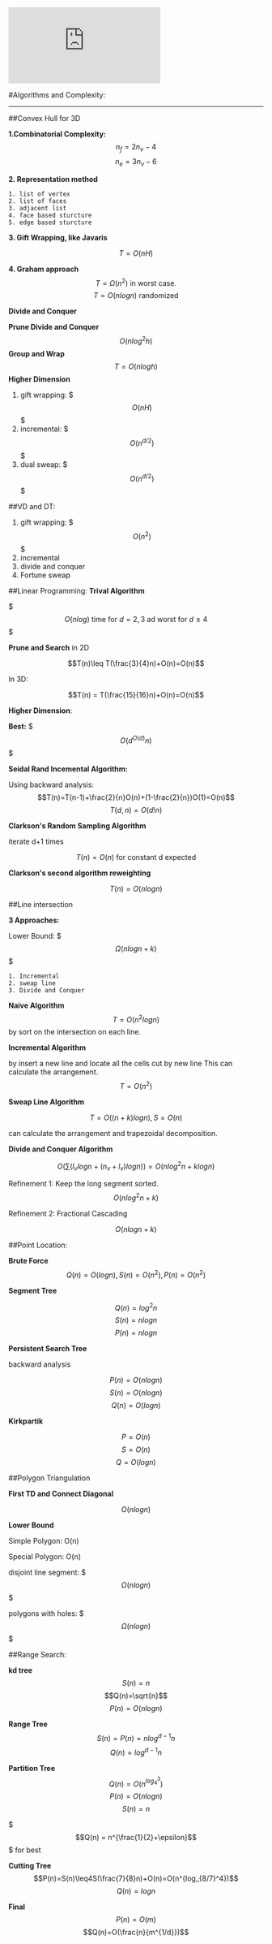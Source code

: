 ![equation](http://www.sciweavers.org/tex2img.php?eq=1%2Bsin%28mc%5E2%29%0D%0A&bc=White&fc=Black&im=jpg&fs=12&ff=arev&edit=0)

#Algorithms and Complexity:

---

##Convex Hull for 3D

**1.Combinatorial Complexity:**
$$n_f = 2n_v - 4$$
$$n_e = 3n_v - 6$$

**2. Representation method**
	
	1. list of vertex
	2. list of faces
	3. adjacent list
	4. face based sturcture
	5. edge based sturcture
	
**3. Gift Wrapping, like Javaris**

$$T=O(nH)$$

**4. Graham approach**
$$T=\Omega(n^2) \text{ in worst case.}$$
$$T=O(nlogn) \text{ randomized}$$ 

**Divide and Conquer**

**Prune Divide and Conquer**
$$O(nlog^2h)$$
**Group and Wrap**
$$T = O(nlogh)$$
**Higher Dimension**

1. gift wrapping: $$$O(nH)$$$
2. incremental: $$$O(n^{d/2})$$$
3. dual sweap: $$$O(n^{d/2})$$$

##VD and DT:
1. gift wrapping: $$$O(n^2)$$$
2. incremental
3. divide and conquer
4. Fortune sweap

##Linear Programming:
**Trival Algorithm**

$$$O(nlog) \text{ time for } d= 2,3 \text{ ad worst for }d\geq4$$$

**Prune and Search**
 in 2D
 
$$T(n)\leq T(\frac{3}{4}n)+O(n)=O(n)$$

In 3D:

$$T(n) = T(\frac{15}{16}n)+O(n)=O(n)$$

**Higher Dimension**:

**Best:** $$$O(d^{O(d)}n)$$$


**Seidal Rand Incemental Algorithm:**

Using backward analysis:
$$T(n)=T(n-1)+\frac{2}{n}O(n)+(1-\frac{2}{n})O(1)=O(n)$$
$$T(d,n)=O(d!n)$$

**Clarkson's Random Sampling Algorithm**

iterate d+1 times

$$T(n)=O(n)\text{ for constant d expected}$$

**Clarkson's second algorithm reweighting**

$$T(n)=O(nlogn)$$ 

##Line intersection

**3 Approaches:**
	
Lower Bound: $$$\Omega(nlogn +k)$$$
	
	1. Incremental
	2. sweap line
	3. Divide and Conquer

**Naive Algorithm**
$$T = O(n^2logn)$$ by sort on the intersection on each line.

**Incremental Algorithm**

 by insert a new line and locate all the cells cut by new line This can calculate the arrangement.
 $$T=O(n^2)$$

**Sweap Line Algorithm**

$$T=O((n+k)logn), S=O(n)$$

can calculate the arrangement and trapezoidal decomposition.

**Divide and Conquer Algorithm**

$$O(\sum(l_vlogn + (n_v+l_v)logn))=O(nlog^2n + klogn)$$

Refinement 1: Keep the long segment sorted.
$$O(nlog^2n+k)$$

Refinement 2: Fractional Cascading

$$O(nlogn + k)$$


##Point Location:

**Brute Force**
$$Q(n)=O(logn), S(n)=O(n^2),P(n)=O(n^2)$$

**Segment Tree**

$$Q(n)= log^2n$$
$$S(n)= nlogn$$
$$P(n)=nlogn$$

**Persistent Search Tree**

backward analysis

$$P(n)= O(nlogn)$$
$$S(n)=O(nlogn)$$
$$Q(n) = O(logn)$$


**Kirkpartik**

$$P=O(n)$$
$$S=O(n)$$
$$Q=O(logn)$$

##Polygon Triangulation

**First TD and Connect Diagonal**

$$O(nlogn)$$

**Lower Bound**

Simple Polygon: O(n)

Special Polygon: O(n)

disjoint line segment: $$$\Omega(nlogn)$$$

polygons with holes: $$$\Omega(nlogn)$$$

##Range Search:

**kd tree**
$$S(n)=n$$
$$Q(n)=\sqrt{n}$$
$$P(n)=O(nlogn)$$

**Range Tree**
$$S(n)=P(n)=nlog^{d-1}n$$
$$Q(n)=log^{d-1}n$$

**Partition Tree**
$$Q(n)=O(n^{log_4^3})$$
$$P(n)=O(nlogn)$$
$$S(n)=n$$

$$$Q(n) = n^{\frac{1}{2}+\epsilon}$$$ for best

**Cutting Tree**
$$P(n)=S(n)\leq4S(\frac{7}{8}n)+O(n)=O(n^{log_{8/7}^4})$$
$$Q(n)=logn$$


**Final**
$$P(n)=O(m)$$
$$Q(n)=O(\frac{n}{m^{1/d}})$$


